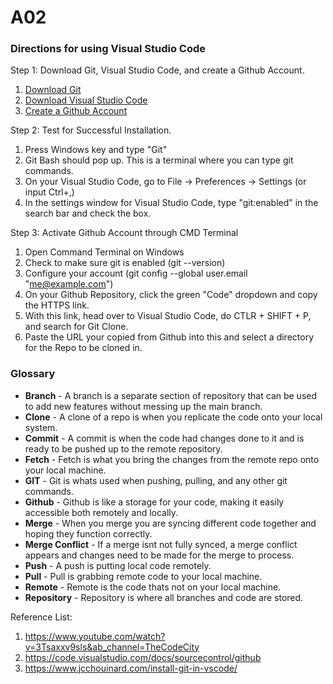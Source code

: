 # A02
### Directions for using Visual Studio Code
Step 1: Download Git, Visual Studio Code, and create a Github Account.
1. [Download Git](https://git-scm.com/downloads)
2. [Download Visual Studio Code](https://code.visualstudio.com/)
3. [Create a Github Account](https://github.com/)

Step 2: Test for Successful Installation.
1. Press Windows key and type "Git"
2. Git Bash should pop up. This is a terminal where you can type git commands.
3. On your Visual Studio Code, go to File -> Preferences -> Settings (or input Ctrl+,)
4. In the settings window for Visual Studio Code, type "git:enabled" in the search bar and check the box.

Step 3: Activate Github Account through CMD Terminal
1. Open Command Terminal on Windows
2. Check to make sure git is enabled (git --version)
3. Configure your account (git config --global user.email "me@example.com")
4. On your Github Repository, click the green "Code" dropdown and copy the HTTPS link.
5. With this link, head over to Visual Studio Code, do CTLR + SHIFT + P, and search for Git Clone.
6. Paste the URL your copied from Github into this and select a directory for the Repo to be cloned in.


### Glossary
- **Branch** - A branch is a separate section of repository that can be used to add new features without messing up the main branch. 
- **Clone** - A clone of a repo is when you replicate the code onto your local system.
- **Commit** - A commit is when the code had changes done to it and is ready to be pushed up to the remote repository.
- **Fetch** - Fetch is what you bring the changes from the remote repo onto your local machine.
- **GIT** - Git is whats used when pushing, pulling, and any other git commands.
- **Github** - Github is like a storage for your code, making it easily accessible both remotely and locally.
- **Merge** - When you merge you are syncing different code together and hoping they function correctly.
- **Merge Conflict** - If a merge isnt not fully synced, a merge conflict appears and changes need to be made for the merge to process.
- **Push** - A push is putting local code remotely.
- **Pull** - Pull is grabbing remote code to your local machine.
- **Remote** - Remote is the code thats not on your local machine.
- **Repository** - Repository is where all branches and code are stored.

Reference List:
1. https://www.youtube.com/watch?v=3Tsaxxv9sls&ab_channel=TheCodeCity
2. https://code.visualstudio.com/docs/sourcecontrol/github
3. https://www.jcchouinard.com/install-git-in-vscode/
